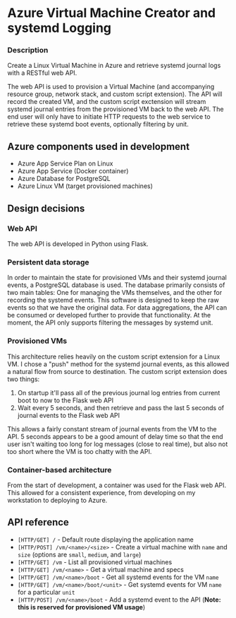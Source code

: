 # Azure Virtual Machine Creator and systemd Logging

### Description

Create a Linux Virtual Machine in Azure and retrieve systemd journal logs with a RESTful web API.

The web API is used to provision a Virtual Machine (and accompanying resource group, network stack, and custom script extension). The API will record the created VM, and the custom script exctension will stream systemd journal entries from the provisioned VM back to the web API. The end user will only have to initiate HTTP requests to the web service to retrieve these systemd boot events, optionally filtering by unit.

## Azure components used in development

* Azure App Service Plan on Linux
* Azure App Service (Docker container)
* Azure Database for PostgreSQL
* Azure Linux VM (target provisioned machines)

## Design decisions

### Web API

The web API is developed in Python using Flask.

### Persistent data storage

In order to maintain the state for provisioned VMs and their systemd journal events, a PostgreSQL database is used. The database primarily consists of two main tables: One for managing the VMs themselves, and the other for recording the systemd events. This software is designed to keep the raw events so that we have the original data. For data aggregations, the API can be consumed or developed further to provide that functionality. At the moment, the API only supports filtering the messages by systemd unit.

### Provisioned VMs

This architecture relies heavily on the custom script extension for a Linux VM. I chose a "push" method for the systemd journal events, as this allowed a natural flow from source to destination. The custom script extension does two things:

1. On startup it'll pass all of the previous journal log entries from current boot to now to the Flask web API
1. Wait every 5 seconds, and then retrieve and pass the last 5 seconds of journal events to the Flask web API

This allows a fairly constant stream of journal events from the VM to the API. 5 seconds appears to be a good amount of delay time so that the end user isn't waiting too long for log messages (close to real time), but also not too short where the VM is too chatty with the API.

### Container-based architecture

From the start of development, a container was used for the Flask web API. This allowed for a consistent experience, from developing on my workstation to deploying to Azure.

## API reference

* `[HTTP/GET] /` - Default route displaying the application name
* `[HTTP/POST] /vm/<name>/<size>` - Create a virtual machine with `name` and `size` (options are `small`, `medium`, and `large`)
* `[HTTP/GET] /vm` - List all provisioned virtual machines
* `[HTTP/GET] /vm/<name>` - Get a virtual machine and specs
* `[HTTP/GET] /vm/<name>/boot` - Get all systemd events for the VM `name`
* `[HTTP/GET] /vm/<name>/boot/<unit>` - Get systemd events for VM `name` for a particular `unit`
* `[HTTP/POST] /vm/<name>/boot` - Add a systemd event to the API (**Note: this is reserved for provisioned VM usage**)
